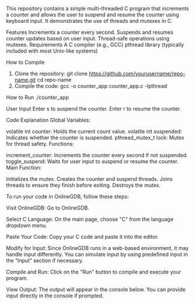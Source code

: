 This repository contains a simple multi-threaded C program that increments a counter and allows the user to suspend and resume the counter using keyboard input. It demonstrates the use of threads and mutexes in C.

Features
Increments a counter every second.
Suspends and resumes counter updates based on user input.
Thread-safe operations using mutexes.
Requirements
A C compiler (e.g., GCC)
pthread library (typically included with most Unix-like systems)

How to Compile
1. Clone the repository:
git clone https://github.com/yourusername/repo-name.git cd repo-name
2. Compile the code:
gcc -o counter_app counter_app.c -lpthread

How to Run
./counter_app

User Input
Enter s to suspend the counter.
Enter r to resume the counter.

Code Explanation
Global Variables:

volatile int counter: Holds the current count value.
volatile int suspended: Indicates whether the counter is suspended.
pthread_mutex_t lock: Mutex for thread safety.
Functions:

increment_counter: Increments the counter every second if not suspended.
toggle_suspend: Waits for user input to suspend or resume the counter.
Main Function:

Initializes the mutex.
Creates the counter and suspend threads.
Joins threads to ensure they finish before exiting.
Destroys the mutex.

To run your code in OnlineGDB, follow these steps:

Visit OnlineGDB: Go to OnlineGDB.

Select C Language: On the main page, choose "C" from the language dropdown menu.

Paste Your Code: Copy your C code and paste it into the editor.

Modify for Input: Since OnlineGDB runs in a web-based environment, it may handle input differently. You can simulate input by using predefined input in the “Input” section if necessary.

Compile and Run: Click on the "Run" button to compile and execute your program.

View Output: The output will appear in the console below. You can provide input directly in the console if prompted.
